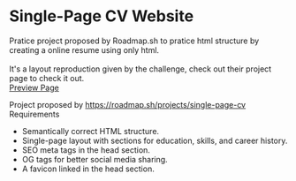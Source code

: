 <h1>Single-Page CV Website</h1>

Pratice project proposed by Roadmap.sh to pratice html structure by creating a online resume using only html.<br><br>
It's a layout reproduction given by the challenge, check out their project page to check it out.<br>
<a href="https://alexgmblt.github.io/Single-Page-CV/">Preview Page</a>

Project proposed by https://roadmap.sh/projects/single-page-cv
Requirements
<ul>
   <li>Semantically correct HTML structure.</li>
    <li>Single-page layout with sections for education, skills, and career history.</li>
    <li>SEO meta tags in the head section.</li>
   <li>OG tags for better social media sharing.</li>
    <li>A favicon linked in the head section.</li>
    </ul>

